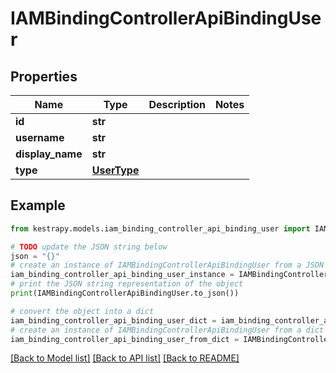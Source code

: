 # IAMBindingControllerApiBindingUser


## Properties

Name | Type | Description | Notes
------------ | ------------- | ------------- | -------------
**id** | **str** |  | 
**username** | **str** |  | 
**display_name** | **str** |  | 
**type** | [**UserType**](UserType.md) |  | 

## Example

```python
from kestrapy.models.iam_binding_controller_api_binding_user import IAMBindingControllerApiBindingUser

# TODO update the JSON string below
json = "{}"
# create an instance of IAMBindingControllerApiBindingUser from a JSON string
iam_binding_controller_api_binding_user_instance = IAMBindingControllerApiBindingUser.from_json(json)
# print the JSON string representation of the object
print(IAMBindingControllerApiBindingUser.to_json())

# convert the object into a dict
iam_binding_controller_api_binding_user_dict = iam_binding_controller_api_binding_user_instance.to_dict()
# create an instance of IAMBindingControllerApiBindingUser from a dict
iam_binding_controller_api_binding_user_from_dict = IAMBindingControllerApiBindingUser.from_dict(iam_binding_controller_api_binding_user_dict)
```
[[Back to Model list]](../README.md#documentation-for-models) [[Back to API list]](../README.md#documentation-for-api-endpoints) [[Back to README]](../README.md)


